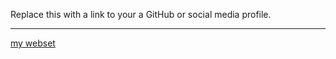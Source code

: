 Replace this with a link to your a GitHub or social media profile.

---
[my webset](https://dongzide.github.io/markdown-portfolio/)
